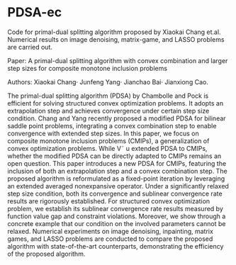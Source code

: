 # PDSA-ec
Code for primal-dual splitting algorithm proposed by Xiaokai Chang et.al.
Numerical results on image denoising, matrix-game, and LASSO problems are carried out.

Paper: A primal-dual splitting algorithm with convex combination and larger step sizes for composite monotone inclusion problems

Authors: Xiaokai Chang· Junfeng Yang· Jianchao Bai· Jianxiong Cao.


The primal-dual splitting algorithm (PDSA) by Chambolle and Pock is efficient for solving structured convex optimization problems. It adopts an extrapolation step and achieves convergence under certain step size condition. Chang and Yang recently proposed a modified PDSA for bilinear saddle point problems, integrating a convex combination step to enable convergence with extended step sizes. In this paper, we focus on composite monotone inclusion problems (CMIPs), a generalization of convex optimization problems. While V˜ u extended PDSA to CMIPs, whether the modified PDSA can be directly adapted to CMIPs remains an open question. This paper introduces a new PDSA for CMIPs, featuring the inclusion of both an extrapolation step and a convex combination step. The proposed algorithm is reformulated as a fixed-point iteration by leveraging an extended averaged nonexpansive operator. Under a significantly relaxed step size condition, both its convergence and sublinear convergence rate results are rigorously established. For structured convex optimization problem, we establish its sublinear convergence rate results measured by function value gap and constraint violations. Moreover, we show through a concrete example that our condition on the involved parameters cannot be relaxed. Numerical experiments on image denoising, inpainting, matrix games, and LASSO problems are conducted to compare the proposed algorithm with state-of-the-art counterparts, demonstrating the efficiency of the proposed algorithm.
